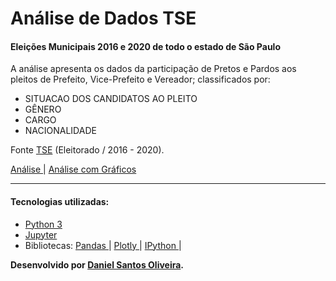 # Análise de Dados TSE
#### Eleições Municipais 2016 e 2020 de todo o estado de São Paulo

A análise apresenta os dados da participação de Pretos e Pardos aos pleitos de Prefeito, Vice-Prefeito e Vereador; classificados por:
- SITUACAO DOS CANDIDATOS AO PLEITO
- GÊNERO
- CARGO
- NACIONALIDADE

Fonte [TSE](https://www.tse.jus.br/eleicoes/estatisticas/repositorio-de-dados-eleitorais-1/repositorio-de-dados-eleitorais) (Eleitorado / 2016 - 2020).

[ Análise ](https://github.com/danielsantosoliveira/Analise-Dados-TSE/blob/main/EP4-EstruturaDeDados.ipynb) | [ Análise com Gráficos ](https://mybinder.org/v2/gh/danielsantosoliveira/Analise-Dados-TSE/main?filepath=EP4-EstruturaDeDados.ipynb)

----

#### Tecnologias utilizadas:
- [ Python 3 ](https://www.python.org/download/releases/3.0/)
- [ Jupyter ](https://jupyter.org/)
- Bibliotecas: [ Pandas ](https://pandas.pydata.org/) | [ Plotly ](https://plotly.com/) | [ IPython ](https://ipython.org/) |

**Desenvolvido por [Daniel Santos Oliveira](https://github.com/danielsantosoliveira).**
